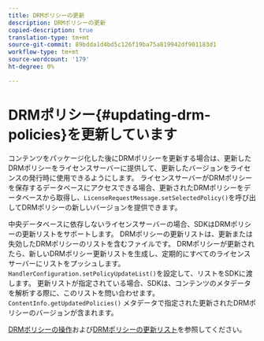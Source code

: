 ```yaml
---
title: DRMポリシーの更新
description: DRMポリシーの更新
copied-description: true
translation-type: tm+mt
source-git-commit: 89bdda1d4bd5c126f19ba75a819942df901183d1
workflow-type: tm+mt
source-wordcount: '179'
ht-degree: 0%

---
```



# DRMポリシー{#updating-drm-policies}を更新しています

コンテンツをパッケージ化した後にDRMポリシーを更新する場合は、更新したDRMポリシーをライセンスサーバーに提供して、更新したバージョンをライセンスの発行時に使用できるようにします。 ライセンスサーバーがDRMポリシーを保存するデータベースにアクセスできる場合、更新されたDRMポリシーをデータベースから取得し、`LicenseRequestMessage.setSelectedPolicy()`を呼び出してDRMポリシーの新しいバージョンを提供できます。

中央データベースに依存しないライセンスサーバーの場合、SDKはDRMポリシーの更新リストをサポートします。 DRMポリシーの更新リストは、更新または失効したDRMポリシーのリストを含むファイルです。 DRMポリシーが更新されたら、新しいDRMポリシー更新リストを生成し、定期的にすべてのライセンスサーバーにリストをプッシュします。 `HandlerConfiguration.setPolicyUpdateList()`を設定して、リストをSDKに渡します。 更新リストが指定されている場合、SDKは、コンテンツのメタデータを解析する際に、このリストを問い合わせます。 `ContentInfo.getUpdatedPolicies()` メタデータで指定された更新されたDRMポリシーのバージョンが含まれます。

[DRMポリシーの操作](../../../protecting-content/working-policies-overview/working-with-policies.md)および[DRMポリシーの更新リスト](../../../protecting-content/working-policies-overview/policy-update-lists/working-with-policy-update-lists.md)を参照してください。